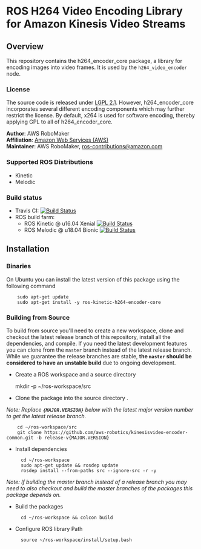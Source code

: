 # ROS H264 Video Encoding Library for Amazon Kinesis Video Streams


## Overview
This repository contains the h264_encoder_core package, a library for encoding images into video frames. It is used by the `h264_video_encoder` node.

### License
The source code is released under [LGPL 2.1]. However, h264_encoder_core incorporates several different encoding components which may further restrict the license. By default, x264 is used for software encoding, thereby applying GPL to all of h264_encoder_core.

**Author**: AWS RoboMaker<br/>
**Affiliation**: [Amazon Web Services (AWS)]<br/>
**Maintainer**: AWS RoboMaker, ros-contributions@amazon.com

### Supported ROS Distributions
- Kinetic
- Melodic

### Build status

* Travis CI: [![Build Status](https://travis-ci.org/aws-robotics/kinesisvideo-encoder-common.svg?branch=master)](https://travis-ci.org/aws-robotics/kinesisvideo-encoder-common)
 * ROS build farm:
   * ROS Kinetic @ u16.04 Xenial [![Build Status](http://build.ros.org/job/Kbin_uX64__h264_encoder_core__ubuntu_xenial_amd64__binary/badge/icon)](http://build.ros.org/job/Kbin_uX64__h264_encoder_core__ubuntu_xenial_amd64__binary)
   * ROS Melodic @ u18.04 Bionic [![Build Status](http://build.ros.org/job/Mbin_uB64__h264_encoder_core__ubuntu_bionic_amd64__binary/badge/icon)](http://build.ros.org/view/Mbin_uB64/job/Mbin_uB64__h264_encoder_core__ubuntu_bionic_amd64__binary/)


[Amazon Web Services (AWS)]: https://aws.amazon.com/
[LGPL 2.1]: http://www.gnu.org/licenses/old-licenses/lgpl-2.1.html

## Installation

### Binaries
On Ubuntu you can install the latest version of this package using the following command

        sudo apt-get update
        sudo apt-get install -y ros-kinetic-h264-encoder-core

### Building from Source

To build from source you'll need to create a new workspace, clone and checkout the latest release branch of this repository, install all the dependencies, and compile. If you need the latest development features you can clone from the `master` branch instead of the latest release branch. While we guarantee the release branches are stable, __the `master` should be considered to have an unstable build__ due to ongoing development. 

- Create a ROS workspace and a source directory

    mkdir -p ~/ros-workspace/src

- Clone the package into the source directory . 

_Note: Replace __`{MAJOR.VERSION}`__ below with the latest major version number to get the latest release branch._

        cd ~/ros-workspace/src
        git clone https://github.com/aws-robotics/kinesisvideo-encoder-common.git -b release-v{MAJOR.VERSION}

- Install dependencies

        cd ~/ros-workspace 
        sudo apt-get update && rosdep update
        rosdep install --from-paths src --ignore-src -r -y
        
_Note: If building the master branch instead of a release branch you may need to also checkout and build the master branches of the packages this package depends on._

- Build the packages

        cd ~/ros-workspace && colcon build

- Configure ROS library Path

        source ~/ros-workspace/install/setup.bash
